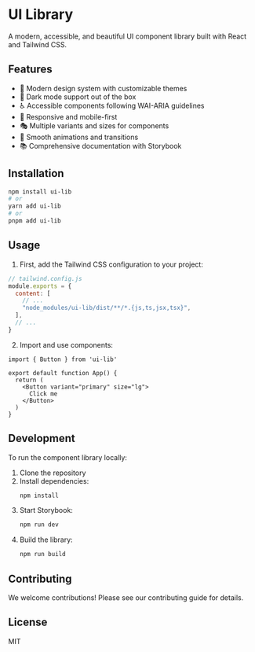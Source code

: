 # UI Library

A modern, accessible, and beautiful UI component library built with React and Tailwind CSS.

## Features

- 🎨 Modern design system with customizable themes
- 🌙 Dark mode support out of the box
- ♿️ Accessible components following WAI-ARIA guidelines
- 📱 Responsive and mobile-first
- 🎭 Multiple variants and sizes for components
- 🔄 Smooth animations and transitions
- 📚 Comprehensive documentation with Storybook

## Installation

```bash
npm install ui-lib
# or
yarn add ui-lib
# or
pnpm add ui-lib
```

## Usage

1. First, add the Tailwind CSS configuration to your project:

```js
// tailwind.config.js
module.exports = {
  content: [
    // ...
    "node_modules/ui-lib/dist/**/*.{js,ts,jsx,tsx}",
  ],
  // ...
}
```

2. Import and use components:

```tsx
import { Button } from 'ui-lib'

export default function App() {
  return (
    <Button variant="primary" size="lg">
      Click me
    </Button>
  )
}
```

## Development

To run the component library locally:

1. Clone the repository
2. Install dependencies:
   ```bash
   npm install
   ```
3. Start Storybook:
   ```bash
   npm run dev
   ```
4. Build the library:
   ```bash
   npm run build
   ```

## Contributing

We welcome contributions! Please see our contributing guide for details.

## License

MIT 